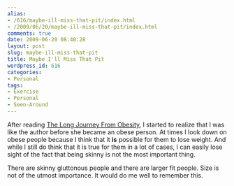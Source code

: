 ```yaml
---
alias:
- /616/maybe-ill-miss-that-pit/index.html
- /2009/06/20/maybe-ill-miss-that-pit/index.html
comments: true
date: 2009-06-20 08:40:28
layout: post
slug: maybe-ill-miss-that-pit
title: Maybe I'll Miss That Pit
wordpress_id: 616
categories:
- Personal
tags:
- Exercise
- Personal
- Seen-Around
---
```


After reading [The Long Journey From Obesity](http://www.boundless.org/2005/articles/a0002060.cfm), I started to realize that I was like the author before she became an obese person.  At times I look down on obese people because I think that it **is** possible for them to lose weight.  And while I still do think that it is true for them in a lot of cases, I can easily lose sight of the fact that being skinny is not the most important thing.

There are skinny gluttonous people and there are larger fit people.  Size is not of the utmost importance.  It would do me well to remember this.
